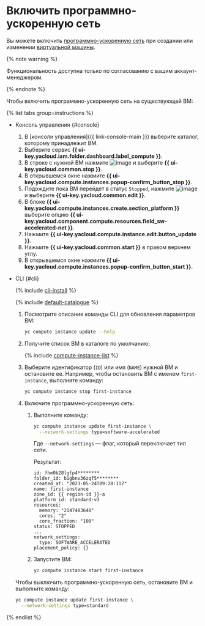# Включить программно-ускоренную сеть

Вы можете включить [программно-ускоренную сеть](../concepts/software-accelerated-network.md) при создании или изменении [виртуальной машины](../../glossary/vm.md).

{% note warning %}

Функциональность доступна только по согласованию с вашим аккаунт-менеджером.

{% endnote %}

Чтобы включить программно-ускоренную сеть на существующей ВМ:

{% list tabs group=instructions %}

- Консоль управления {#console}

  1. В [консоли управления]({{ link-console-main }}) выберите каталог, которому принадлежит ВМ.
  1. Выберите сервис **{{ ui-key.yacloud.iam.folder.dashboard.label_compute }}**.
  1. В строке с нужной ВМ нажмите ![image](../../_assets/console-icons/ellipsis.svg) и выберите **{{ ui-key.yacloud.common.stop }}**.
  1. В открывшемся окне нажмите **{{ ui-key.yacloud.compute.instances.popup-confirm_button_stop }}**.
  1. Подождите пока ВМ перейдет в статус `Stopped`, нажмите ![image](../../_assets/console-icons/ellipsis.svg) и выберите **{{ ui-key.yacloud.common.edit }}**.
  1. В блоке **{{ ui-key.yacloud.compute.instances.create.section_platform }}** выберите опцию **{{ ui-key.yacloud.component.compute.resources.field_sw-accelerated-net }}**.
  1. Нажмите **{{ ui-key.yacloud.compute.instance.edit.button_update }}**.
  1. Нажмите **{{ ui-key.yacloud.common.start }}** в правом верхнем углу.
  1. В открывшемся окне нажмите **{{ ui-key.yacloud.compute.instances.popup-confirm_button_start }}**.

- CLI {#cli}

  {% include [cli-install](../../_includes/cli-install.md) %}

  {% include [default-catalogue](../../_includes/default-catalogue.md) %}

  1. Посмотрите описание команды CLI для обновления параметров ВМ:

      ```bash
      yc compute instance update --help
      ```

  1. Получите список ВМ в каталоге по умолчанию:

      {% include [compute-instance-list](../../compute/_includes_service/compute-instance-list.md) %}

  1. Выберите идентификатор (`ID`) или имя (`NAME`) нужной ВМ и остановите ее. Например, чтобы остановить ВМ с именем `first-instance`, выполните команду:

      ```bash
      yc compute instance stop first-instance
      ```

  1. Включите программно-ускоренную сеть:

      1. Выполните команду:

          ```bash
          yc compute instance update first-instance \
            --network-settings type=software-accelerated
          ```

          Где `--network-settings` — флаг, который переключает тип сети.

          Результат:

          ```text
          id: fhm0b28lgfp4********
          folder_id: b1gbnv36zqf5********
          created_at: "2023-05-24T09:28:11Z"
          name: first-instance
          zone_id: {{ region-id }}-a
          platform_id: standard-v3
          resources:
            memory: "2147483648"
            cores: "2"
            core_fraction: "100"
          status: STOPPED
          ...
          network_settings:
            type: SOFTWARE_ACCELERATED
          placement_policy: {}
          ```

      1. Запустите ВМ:

          ```bash
          yc compute instance start first-instance
          ```

  Чтобы выключить программно-ускоренную сеть, остановите ВМ и выполните команду:

    ```bash
    yc compute instance update first-instance \
      --network-settings type=standard
    ```

{% endlist %}
